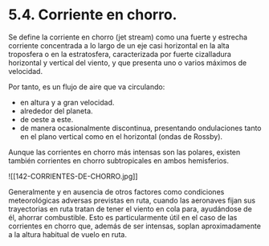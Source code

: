 
# 5.4. Corriente en chorro.

Se define la corriente en chorro (jet stream) como una fuerte y estrecha corriente concentrada a lo largo de un eje casi horizontal en la alta troposfera o en la estratosfera, caracterizada por fuerte cizalladura horizontal y vertical del viento, y que presenta uno o varios máximos de velocidad.

Por tanto, es un flujo de aire que va circulando:
- en altura y a gran velocidad.
- alrededor del planeta.
- de oeste a este.
- de manera ocasionalmente discontinua, presentando ondulaciones tanto en el plano vertical como en el horizontal (ondas de Rossby).

Aunque las corrientes en chorro más intensas son las polares, existen también corrientes en chorro subtropicales en ambos hemisferios.

![[142-CORRIENTES-DE-CHORRO.jpg]]

Generalmente y en ausencia de otros factores como condiciones meteorológicas adversas previstas en ruta, cuando las aeronaves fijan sus trayectorias en ruta tratan de tener el viento en cola para, ayudándose de él, ahorrar combustible. Esto es particularmente útil en el caso de las corrientes en chorro que, además de ser intensas, soplan aproximadamente a la altura habitual de vuelo en ruta.

